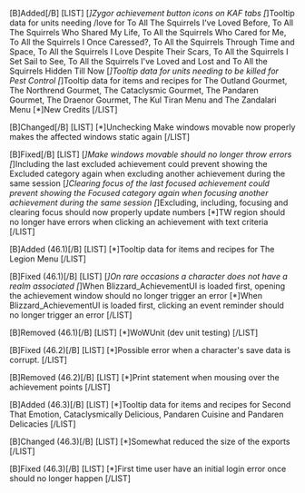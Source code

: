 [B]Added[/B]
[LIST]
[*]Zygor achievement button icons on KAF tabs
[*]Tooltip data for units needing /love for To All The Squirrels I've Loved Before, To All The Squirrels Who Shared My Life, To All the Squirrels Who Cared for Me, To All the Squirrels I Once Caressed?, To All the Squirrels Through Time and Space, To All the Squirrels I Love Despite Their Scars, To All the Squirrels I Set Sail to See, To All the Squirrels I've Loved and Lost and To All the Squirrels Hidden Till Now
[*]Tooltip data for units needing to be killed for Pest Control
[*]Tooltip data for items and recipes for The Outland Gourmet, The Northrend Gourmet, The Cataclysmic Gourmet, The Pandaren Gourmet, The Draenor Gourmet, The Kul Tiran Menu and The Zandalari Menu
[*]New Credits
[/LIST]

[B]Changed[/B]
[LIST]
[*]Unchecking Make windows movable now properly makes the affected windows static again
[/LIST]

[B]Fixed[/B]
[LIST]
[*]Make windows movable should no longer throw errors
[*]Including the last excluded achievement could prevent showing the Excluded category again when excluding another achievement during the same session
[*]Clearing focus of the last focused achievement could prevent showing the Focused category again when focusing another achievement during the same session
[*]Excluding, including, focusing and clearing focus should now properly update numbers
[*]TW region should no longer have errors when clicking an achievement with text criteria
[/LIST]

[B]Added (46.1)[/B]
[LIST]
[*]Tooltip data for items and recipes for The Legion Menu
[/LIST]

[B]Fixed (46.1)[/B]
[LIST]
[*]On rare occasions a character does not have a realm associated
[*]When Blizzard_AchievementUI is loaded first, opening the achievement window should no longer trigger an error
[*]When Blizzard_AchievementUI is loaded first, clicking an event reminder should no longer trigger an error
[/LIST]

[B]Removed (46.1)[/B]
[LIST]
[*]WoWUnit (dev unit testing)
[/LIST]

[B]Fixed (46.2)[/B]
[LIST]
[*]Possible error when a character's save data is corrupt.
[/LIST]

[B]Removed (46.2)[/B]
[LIST]
[*]Print statement when mousing over the achievement points
[/LIST]

[B]Added (46.3)[/B]
[LIST]
[*]Tooltip data for items and recipes for Second That Emotion, Cataclysmically Delicious, Pandaren Cuisine and Pandaren Delicacies
[/LIST]

[B]Changed (46.3)[/B]
[LIST]
[*]Somewhat reduced the size of the exports
[/LIST]

[B]Fixed (46.3)[/B]
[LIST]
[*]First time user have an initial login error once should no longer happen
[/LIST]
